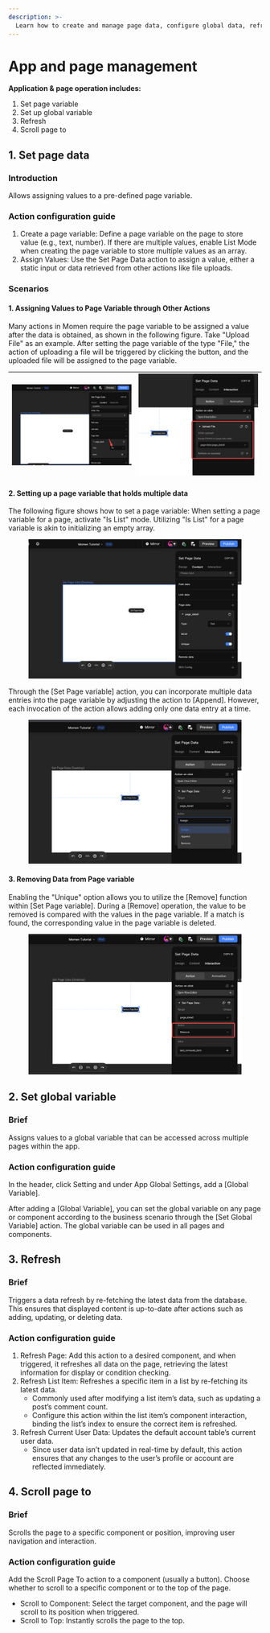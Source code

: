 ```yaml
---
description: >-
  Learn how to create and manage page data, configure global data, refresh data, and implement scroll behaviors in Zion’s no-code platform.
---
```


# App and page management

**Application & page operation includes:**
1. Set page variable
2. Set up global variable
3. Refresh
4. Scroll page to

## 1. Set page data

### Introduction
Allows assigning values to a pre-defined page variable.

### Action configuration guide
1. Create a page variable: Define a page variable on the page to store value (e.g., text, number). If there are multiple values, enable List Mode when creating the page variable to store multiple values as an array.
2. Assign Values: Use the Set Page Data action to assign a value, either a static input or data retrieved from other actions like file uploads.

### Scenarios

#### 1. Assigning Values to Page Variable through Other Actions

Many actions in Momen require the page variable to be assigned a value after the data is obtained, as shown in the following figure. Take "Upload File" as an example. After setting the page variable of the type "File," the action of uploading a file will be triggered by clicking the button, and the uploaded file will be assigned to the page variable.

| <img src="../.gitbook/assets/2 (18).png" alt="Create Page variable" data-size="original"> | <img src="../.gitbook/assets/3 (13).png" alt="Assign page variable" data-size="original"> |
| --------------------------------------------------------------------------------- | --------------------------------------------------------------------------------- |

#### 2. Setting up a page variable that holds multiple data

The following figure shows how to set a page variable: When setting a page variable for a page, activate "Is List" mode. Utilizing "Is List" for a page variable is akin to initializing an empty array.

<figure><img src="../.gitbook/assets/4 (13).png" alt="Set Page variable"><figcaption></figcaption></figure>

Through the \[Set Page variable] action, you can incorporate multiple data entries into the page variable by adjusting the action to \[Append]. However, each invocation of the action allows adding only one data entry at a time.

<figure><img src="../.gitbook/assets/5 (8).png" alt="Set Page variable and incorporate multiple data entries"><figcaption></figcaption></figure>

#### 3. Removing Data from Page variable

Enabling the "Unique" option allows you to utilize the \[Remove] function within \[Set Page variable]. During a \[Remove] operation, the value to be removed is compared with the values in the page variable. If a match is found, the corresponding value in the page variable is deleted.

<figure><img src="../.gitbook/assets/6 (8).png" alt="Remove data from page variable"><figcaption></figcaption></figure>

## 2. Set global variable

### Brief
Assigns values to a global variable that can be accessed across multiple pages within the app.

### Action configuration guide
In the header, click Setting and under App Global Settings, add a \[Global Variable].

After adding a \[Global Variable], you can set the global variable on any page or component according to the business scenario through the \[Set Global Variable] action. The global variable can be used in all pages and components.

## 3. Refresh

### Brief
Triggers a data refresh by re-fetching the latest data from the database. This ensures that displayed content is up-to-date after actions such as adding, updating, or deleting data.

### Action configuration guide
1. Refresh Page: Add this action to a desired component, and when triggered, it refreshes all data on the page, retrieving the latest information for display or condition checking.
2. Refresh List Item: Refreshes a specific item in a list by re-fetching its latest data.
    - Commonly used after modifying a list item’s data, such as updating a post’s comment count.
    - Configure this action within the list item’s component interaction, binding the list’s index to ensure the correct item is refreshed.
3. Refresh Current User Data: Updates the default account table’s current user data.
    - Since user data isn’t updated in real-time by default, this action ensures that any changes to the user’s profile or account are reflected immediately.

## 4. Scroll page to

### Brief
Scrolls the page to a specific component or position, improving user navigation and interaction.

### Action configuration guide
Add the Scroll Page To action to a component (usually a button). Choose whether to scroll to a specific component or to the top of the page.
- Scroll to Component: Select the target component, and the page will scroll to its position when triggered.
- Scroll to Top: Instantly scrolls the page to the top.